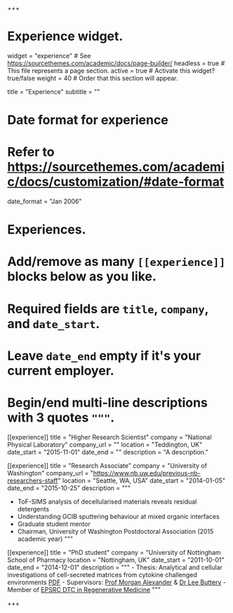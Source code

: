 +++
# Experience widget.
widget = "experience"  # See https://sourcethemes.com/academic/docs/page-builder/
headless = true  # This file represents a page section.
active = true  # Activate this widget? true/false
weight = 40  # Order that this section will appear.

title = "Experience"
subtitle = ""

# Date format for experience
#   Refer to https://sourcethemes.com/academic/docs/customization/#date-format
date_format = "Jan 2006"

# Experiences.
#   Add/remove as many `[[experience]]` blocks below as you like.
#   Required fields are `title`, `company`, and `date_start`.
#   Leave `date_end` empty if it's your current employer.
#   Begin/end multi-line descriptions with 3 quotes `"""`.
[[experience]]
  title = "Higher Research Scientist"
  company = "National Physical Laboratory"
  company_url = ""
  location = "Teddington, UK"
  date_start = "2015-11-01"
  date_end = ""
  description = "A description."

[[experience]]
  title = "Research Associate"
  company = "University of Washington"
  company_url = "https://www.nb.uw.edu/previous-nb-researchers-staff"
  location = "Seattle, WA, USA"
  date_start = "2014-01-05"
  date_end = "2015-10-25"
  description = """
  - ToF-SIMS analysis of decellularised materials reveals residual detergents
  - Understanding GCIB sputtering behaviour at mixed organic interfaces
  - Graduate student mentor
  - Chairman, University of Washington Postdoctoral Association (2015 academic year)
  """
  
[[experience]]
    title = "PhD student"
    company = "University of Nottingham School of Pharmacy
    location = "Nottingham, UK"
    date_start = "2011-10-01"
    date_end = "2014-12-01"
    description = """
    - Thesis: Analytical and cellular investigations of cell-secreted matrices from cytokine 
		challenged environments [PDF](https://paperpile.com/shared/Qds82T)
    - Supervisors: [Prof Morgan Alexander](https://www.nottingham.ac.uk/pharmacy/people/morgan.alexander) & [Dr Lee Buttery](https://www.nottingham.ac.uk/pharmacy/people/lee.buttery)
    - Member of [EPSRC DTC in Regenerative Medicine](https://www.lboro.ac.uk/microsites/chemical/dtcregen-med/)
    """

+++

